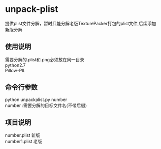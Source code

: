 # unpack-plist
提供plist文件分解，暂时只能分解老版TexturePacker打包的plist文件,后续添加新版分解


使用说明
---
 需要分解的.plist和.png必须放在同一目录 <br>
 python2.7 <br>
 Pillow-PIL <br>
 
 
 命令行参数
 ---
 python unpackplist.py number <br>
 number :需要分解的目标文件名(不带后缀)
 
 
 项目说明
 -----
 number.plist 新版 <br>
 number1.plist 老版
